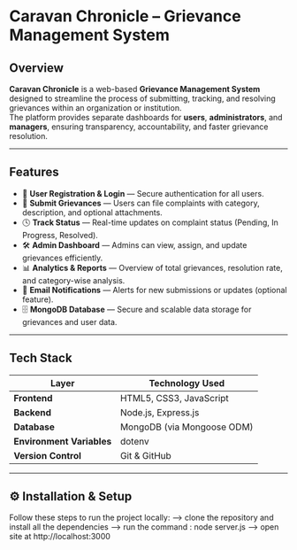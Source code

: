 #  Caravan Chronicle – Grievance Management System

##  Overview

**Caravan Chronicle** is a web-based **Grievance Management System** designed to streamline the process of submitting, tracking, and resolving grievances within an organization or institution.  
The platform provides separate dashboards for **users**, **administrators**, and **managers**, ensuring transparency, accountability, and faster grievance resolution.

---

##  Features

- 🧾 **User Registration & Login** — Secure authentication for all users.  
- 📢 **Submit Grievances** — Users can file complaints with category, description, and optional attachments.  
- 🕓 **Track Status** — Real-time updates on complaint status (Pending, In Progress, Resolved).  
- 🛠️ **Admin Dashboard** — Admins can view, assign, and update grievances efficiently.  
- 📊 **Analytics & Reports** — Overview of total grievances, resolution rate, and category-wise analysis.  
- 🔔 **Email Notifications** — Alerts for new submissions or updates (optional feature).  
- 🗄️ **MongoDB Database** — Secure and scalable data storage for grievances and user data.  

---

## Tech Stack

| Layer | Technology Used |
|--------|----------------|
| **Frontend** | HTML5, CSS3, JavaScript |
| **Backend** | Node.js, Express.js |
| **Database** | MongoDB (via Mongoose ODM) |
| **Environment Variables** | dotenv |
| **Version Control** | Git & GitHub |

---

## ⚙️ Installation & Setup

Follow these steps to run the project locally:
--> clone the repository and install all the dependencies 
--> run the command : node server.js
--> open site at http://localhost:3000
